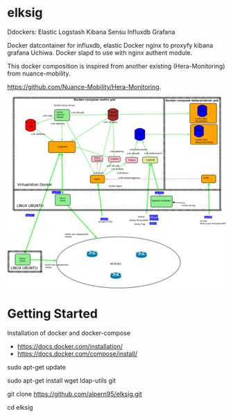 # elksig

Ddockers: 
Elastic Logstash Kibana Sensu Influxdb Grafana

Docker datcontainer for influxdb, elastic
Docker nginx to proxyfy kibana grafana Uchiwa.
Docker slapd to use with nginx authent module.

This docker composition is inspired from another existing (Hera-Monitoring) from nuance-mobility.

https://github.com/Nuance-Mobility/Hera-Monitoring.

![Architecture](https://github.com/alpern95/elksig/blob/master/ELKSIG.png)

# Getting Started

Installation of docker and docker-compose
 
- https://docs.docker.com/installation/
- https://docs.docker.com/compose/install/

sudo apt-get update

sudo apt-get install wget ldap-utils git

git clone https://github.com/alpern95/elksig.git

cd elksig


